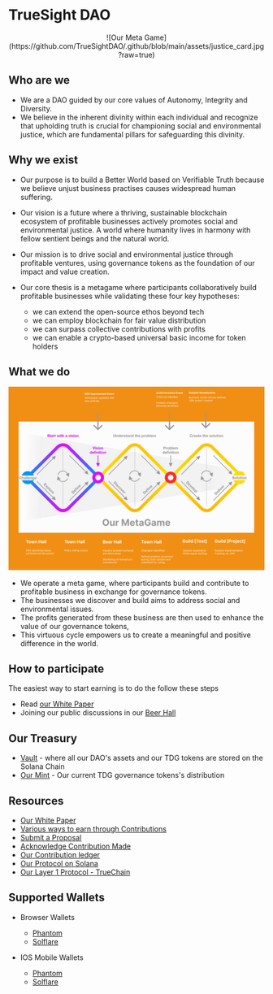 # TrueSight DAO

<p style="text-align: center;">![Our Meta Game](https://github.com/TrueSightDAO/.github/blob/main/assets/justice_card.jpg?raw=true)</p>

## Who are we
- We are a DAO guided by our core values of Autonomy, Integrity and Diversity. 
- We believe in the inherent divinity within each individual and recognize that upholding truth is crucial for championing social and environmental justice, which are fundamental pillars for safeguarding this divinity.


## Why we exist
- Our purpose is to build a Better World based on Verifiable Truth because we believe unjust business practises causes widespread human suffering.

- Our vision is a future where a thriving, sustainable blockchain ecosystem of profitable businesses actively promotes social and environmental justice. A world where humanity lives in harmony with fellow sentient beings and the natural world.

- Our mission is to drive social and environmental justice through profitable ventures, using governance tokens as the foundation of our impact and value creation.

- Our core thesis is a metagame where participants collaboratively build profitable businesses while validating these four key hypotheses: 
    - we can extend the open-source ethos beyond tech
    - we can employ blockchain for fair value distribution
    - we can surpass collective contributions with profits
    - we can enable a crypto-based universal basic income for token holders


## What we do
![Our Meta Game](https://github.com/TrueSightDAO/.github/blob/main/assets/20230804-%20gary_meta_game.png?raw=true)

- We operate a meta game, where participants build and contribute to profitable business in exchange for governance tokens. 
- The businesses we discover and build aims to address social and environmental issues. 
- The profits generated from these business are then used to enhance the value of our governance tokens, 
- This virtuous cycle empowers us to create a meaningful and positive difference in the world.


## How to participate
The easiest way to start earning is to do the follow these steps
- Read [our White Paper](https://truesight.me/whitepaper) 
- Joining our public discussions in our [Beer Hall](https://truesight.me//beerhall)

## Our Treasury
- [Vault](https://truesight.me/vault) - where all our DAO's assets and our TDG tokens are stored on the Solana Chain
- [Our Mint](https://solscan.io/token/3wmsJkKWLdFT4tF4rG8zUZQ8M4hKUDtDuJW8q6i9KbgF#holders) - Our current TDG governance tokens's distribution

## Resources
- [Our White Paper](https://truesight.me/whitepaper)
- [Various ways to earn through Contributions](https://truesight.me/rubric)
- [Submit a Proposal](https://forms.gle/7eUEPFD192x3Wfkr8)
- [Acknowledge Contribution Made](https://truesight.me/submit-contribution)
- [Our Contribution ledger](https://truesight.me/ledger)
- [Our Protocol on Solana](https://github.com/TrueSightDAO/truesight_protocol)
- [Our Layer 1 Protocol - TrueChain](https://github.com/TrueSightDAO/TrueChain)


## Supported Wallets
- Browser Wallets
  - [Phantom](https://phantom.app/)
  - [Solflare](https://solflare.com/)

- IOS Mobile Wallets
  - [Phantom](https://phantom.app/)
  - [Solflare](https://solflare.com/)

<!--
**TrueSightDAO/TrueSightDAO** is a ✨ _special_ ✨ repository because its `README.md` (this file) appears on your GitHub profile.

Here are some ideas to get you started:

- 🔭 I’m currently working on ...
- 🌱 I’m currently learning ...
- 👯 I’m looking to collaborate on ...
- 🤔 I’m looking for help with ...
- 💬 Ask me about ...
- 📫 How to reach me: ...
- 😄 Pronouns: ...
- ⚡ Fun fact: ...
-->

